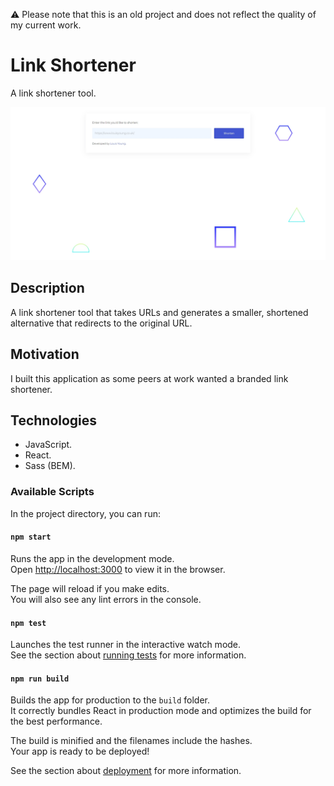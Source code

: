 ⚠️ Please note that this is an old project and does not reflect the quality of my current work.

# Link Shortener

A link shortener tool.

![Link Shortener](documentation/link-shortener.jpg)

## Description

A link shortener tool that takes URLs and generates a smaller, shortened alternative that redirects to the original URL.

## Motivation

I built this application as some peers at work wanted a branded link shortener.

## Technologies

- JavaScript.
- React.
- Sass (BEM).

### Available Scripts

In the project directory, you can run:

#### `npm start`

Runs the app in the development mode.\
Open [http://localhost:3000](http://localhost:3000) to view it in the browser.

The page will reload if you make edits.\
You will also see any lint errors in the console.

#### `npm test`

Launches the test runner in the interactive watch mode.\
See the section about [running tests](https://facebook.github.io/create-react-app/docs/running-tests) for more information.

#### `npm run build`

Builds the app for production to the `build` folder.\
It correctly bundles React in production mode and optimizes the build for the best performance.

The build is minified and the filenames include the hashes.\
Your app is ready to be deployed!

See the section about [deployment](https://facebook.github.io/create-react-app/docs/deployment) for more information.
